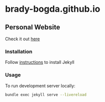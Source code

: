 # brady-bogda.github.io

## Personal Website

Check it out [here](https://brady-bogda.github.io)

### Installation

Follow [instructions](https://jekyllrb.com/docs/) to install Jekyll

### Usage

To run development server locally:

```bash
bundle exec jekyll serve --livereload
```
